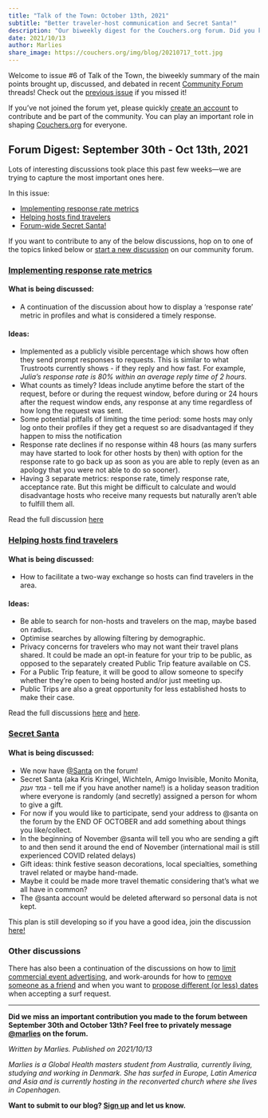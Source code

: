 ```yaml
---
title: "Talk of the Town: October 13th, 2021"
subtitle: "Better traveler-host communication and Secret Santa!"
description: "Our biweekly digest for the Couchers.org forum. Did you know we have vibrant public discussions about couch surfing and the future of Couchers.org? Everyone is welcome to participate!"
date: 2021/10/13
author: Marlies
share_image: https://couchers.org/img/blog/20210717_tott.jpg
---
```


Welcome to issue #6 of Talk of the Town, the biweekly summary of the main points brought up, discussed, and debated in recent [Community Forum](https://community.couchers.org/) threads! Check out the [previous issue](https://couchers.org/blog/2021/09/29/talk-of-the-town/) if you missed it!

If you’ve not joined the forum yet, please quickly [create an account](https://community.couchers.org/) to contribute and be part of the community. You can play an important role in shaping [Couchers.org](https://app.couchers.org/) for everyone.


## **Forum Digest: September 30th - Oct 13th, 2021**

Lots of interesting discussions took place this past few weeks—we are trying to capture the most important ones here. 

In this issue:



* [Implementing response rate metrics](https://community.couchers.org/t/request-message-window-closed/1196/19)
* [Helping hosts find travelers](https://community.couchers.org/t/additional-features-to-increase-activity-and-engagement/1542)
* [Forum-wide Secret Santa!](https://community.couchers.org/t/secret-santa/1556)

If you want to contribute to any of the below discussions, hop on to one of the topics linked below or [start a new discussion](https://community.couchers.org/) on our community forum. 


### **[Implementing response rate metrics](https://community.couchers.org/t/request-message-window-closed/1196/19)**


#### **What is being discussed:**



* A continuation of the discussion about how to display a ‘response rate’ metric in profiles and what is considered a timely response.


#### **Ideas:**



* Implemented as a publicly visible percentage which shows how often they send prompt responses to requests. This is similar to what Trustroots currently shows - if they reply and how fast. For example, _Julia’s response rate is 80% within an average reply time of 2 hours._
* What counts as timely? Ideas include anytime before the start of the request, before or during the request window, before during or 24 hours after the request window ends, any response at any time regardless of how long the request was sent.
* Some potential pitfalls of limiting the time period: some hosts may only log onto their profiles if they get a request so are disadvantaged if they happen to miss the notification 
* Response rate declines if no response within 48 hours (as many surfers may have started to look for other hosts by then) with option for the response rate to go back up as soon as you are able to reply (even as an apology that you were not able to do so sooner).
* Having 3 separate metrics: response rate, timely response rate, acceptance rate. But this might be difficult to calculate and would disadvantage hosts who receive many requests but naturally aren’t able to fulfill them all.

Read the full discussion [here](https://community.couchers.org/t/request-message-window-closed/1196)


### **[Helping hosts find travelers](https://community.couchers.org/t/additional-features-to-increase-activity-and-engagement/1542)**


#### **What is being discussed:**



* How to facilitate a two-way exchange so hosts can find travelers in the area.


#### **Ideas:**



* Be able to search for non-hosts and travelers on the map, maybe based on radius.
* Optimise searches by allowing filtering by demographic.
* Privacy concerns for travelers who may not want their travel plans shared. It could be made an opt-in feature for your trip to be public, as opposed to the separately created Public Trip feature available on CS.
* For a Public Trip feature, it will be good to allow someone to specify whether they’re open to being hosted and/or just meeting up. 
* Public Trips are also a great opportunity for less established hosts to make their case.

Read the full discussions [here](https://community.couchers.org/t/additional-features-to-increase-activity-and-engagement/1542) and [here](https://community.couchers.org/t/public-trip/1106/).


### **[Secret Santa](https://community.couchers.org/t/secret-santa/)**


#### **What is being discussed:**



* We now have [@Santa](https://community.couchers.org/u/santa) on the forum!
* Secret Santa (aka Kris Kringel, Wichteln, Amigo Invisible, Monito Monita, _גמד וענק_ - tell me if you have another name!) is a holiday season tradition where everyone is randomly (and secretly) assigned a person for whom to give a gift. 
* For now if you would like to participate, send your address to @santa on the forum by the END OF OCTOBER and add something about things you like/collect.
* In the beginning of November @santa will tell you who are sending a gift to and then send it around the end of November (international mail is still experienced COVID related delays)
* Gift ideas: think festive season decorations, local specialties, something travel related or maybe hand-made.
* Maybe it could be made more travel thematic considering that’s what we all have in common?
* The @santa account would be deleted afterward so personal data is not kept.

This plan is still developing so if you have a good idea, join the discussion [here! ](https://community.couchers.org/t/secret-santa/)


### **Other discussions**

There has also been a continuation of the discussions on how to [limit commercial event advertising](https://community.couchers.org/t/advertising-in-events/), and work-arounds for how to [remove someone as a friend](https://community.couchers.org/t/is-it-possible-to-unfriend-after-accepting-friend-request/) and when you want to [propose different (or less) dates](https://community.couchers.org/t/offering-to-host-different-dates/) when accepting a surf request.  

_______________________________________________

**Did we miss an important contribution you made to the forum between September 30th and October 13th? Feel free to privately message [@marlies](https://community.couchers.org/u/marlies) on the forum.**

_Written by Marlies. Published on 2021/10/13_

_Marlies is a Global Health masters student from Australia, currently living, studying and working in Denmark. She has surfed in Europe, Latin America and Asia and is currently hosting in the reconverted church where she lives in Copenhagen._

**Want to submit to our blog? [Sign up](https://couchers.org/volunteer/) and let us know.**
